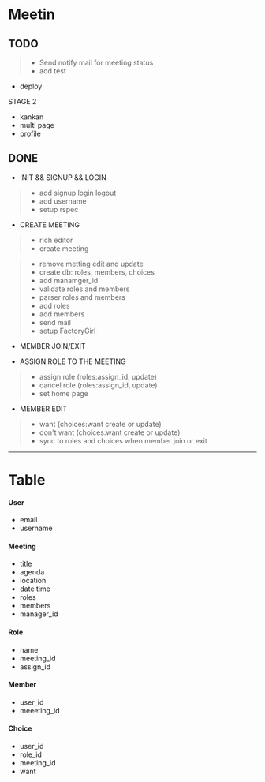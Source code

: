 Meetin
======

TODO
------

>- Send notify mail for meeting status 
>- add test

* deploy

STAGE 2

* kankan
* multi page
* profile

DONE
------
* INIT && SIGNUP && LOGIN
>- add signup login logout 
>- add username
>- setup rspec

* CREATE MEETING
>- rich editor
>- create meeting

>- remove metting edit and update
>- create db: roles, members, choices
>- add manamger_id
>- validate roles and members
>- parser roles and members
>- add roles
>- add members 
>- send mail
>- setup FactoryGirl

* MEMBER JOIN/EXIT

* ASSIGN ROLE TO THE MEETING
>- assign role (roles:assign_id, update)
>- cancel role (roles:assign_id, update)
>- set home page


* MEMBER EDIT

>- want  (choices:want create or update)
>- don't want (choices:want create or update)
>- sync to roles and choices when member join or exit

* * *
Table
======

#### User
- email
- username

#### Meeting
- title
- agenda
- location
- date time
- roles
- members
- manager_id


#### Role
- name
- meeting_id
- assign_id

#### Member
- user_id
- meeeting_id

#### Choice
- user_id
- role_id
- meeting_id
- want